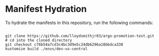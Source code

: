 
# Manifest Hydration

To hydrate the manifests in this repository, run the following commands:

```shell

git clone https://github.com/lloydsmithjr03/argo-promotion-test.git
# cd into the cloned directory
git checkout c76b54a7cd3c4bc3d9e5c24db6296a18bbdca330
kustomize build ./envs/dev-us-central
```